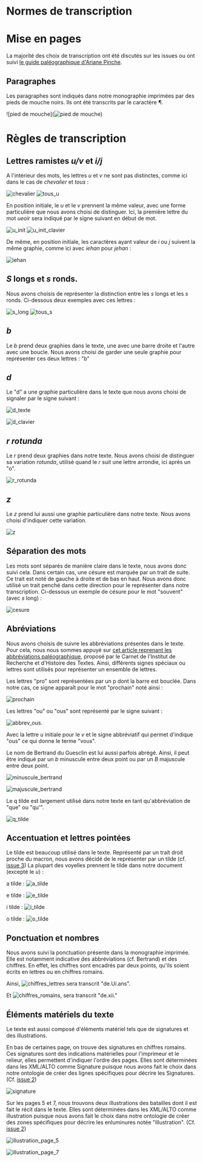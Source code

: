 Normes de transcription
====

# Mise en pages

La majorité des choix de transcription ont été discutés sur les issues ou ont suivi [le guide paléographique d'Ariane Pinche](https://hal.science/hal-03697382/).
## Paragraphes

Les paragraphes sont indiqués dans notre monographie imprimées par des pieds de mouche noirs. Ils ont été transcrits par le caractère ¶.

![pied de mouche](![pied de mouche](./img/caractères/piedmouche.png))


# Règles de transcription
## Lettres ramistes *u/v* et *i/j*

A l'intérieur des mots, les lettres *u* et *v* ne sont pas distinctes, comme ici dans le cas de *chevalier* et *tous* :

![chevalier](./img/caractères/chevalier.png) ![tous_u](./img/caractères/u_normal.png)

En position initiale, le *u* et le *v* prennent la même valeur, avec une forme particulière que nous avons choisi de distinguer. Ici, la première lettre du mot *ueoir* sera indiqué par le signe suivant en début de mot.

![u_init](./img/caractères/u_init.png) ![u_init_clavier](./img/caractères/u_position_init_clavier.png)


De même, en position initiale, les caractères ayant valeur de *i* ou *j* suivent la même graphie, comme ici avec *iehan* pour *jehan* :

![iehan](./img/caractères/ramiste_i.png)

## *S* longs et *s* ronds. 

Nous avons choisis de représenter la distinction entre les *s* longs et les *s* ronds. Ci-dessous deux exemples avec ces lettres :

![s_long](./img/caractères/s_long.png) ![tous_s](./img/caractères/u_normal.png)

## *b*
Le *b* prend deux graphies dans le texte, une avec une barre droite et l'autre avec une boucle. Nous avons choisi de garder une seule graphie pour représenter ces deux lettres : "b"


## *d*

Le "d" a une graphie particulière dans le texte que nous avons choisi de signaler par le signe suivant : 

![d_texte](./img/caractères/d.png) 

![d_clavier](./img/caractères/d_clavier.png)

## *r rotunda*

Le *r* prend deux graphies dans notre texte. Nous avons choisi de distinguer sa variation *rotunda*, utilisé quand le *r* suit une lettre arrondie, ici après un "o". 

![r_rotunda](./img/caractères/r_rotunda.png)

## *z*

Le *z* prend lui aussi une graphie particulière dans notre texte. Nous avons choisi d'indiquer cette variation.

![z](./img/caractères/z.png)


## Séparation des mots

Les mots sont séparés de manière claire dans le texte, nous avons donc suivi cela. Dans certain cas, une césure est marquée par un trait de suite. Ce trait est noté de gauche à droite et de bas en haut. Nous avons donc utilisé un trait penché dans cette direction pour le représenter dans notre transcription. Ci-dessous un exemple de césure pour le mot "souvent" (avec *s* long) : 

![cesure](./img/caractères/cesure_souvent.png)


## Abréviations

Nous avons choisis de suivre les abbréviations présentes dans le texte. Pour cela, nous nous sommes appuyé sur [cet article reprenant les abbréviations paléographique](https://irht.hypotheses.org/792), proposé par le Carnet de l'Institut de Recherche et d'Histoire des Textes. Ainsi, différents signes spéciaux ou lettres sont utilisés pour représenter un ensemble de lettres. 

Les lettres "pro" sont représentées par un p dont la barre est bouclée. Dans notre cas, ce signe apparaît pour le mot "prochain" noté ainsi : 

![prochain](./img/caractères/prochain.png)


Les lettres "ou" ou "ous" sont représenté par le signe suivant : 

![abbrev_ous](./img/caractères/abbrev_ou.png). 

Avec la lettre *u* initiale pour le *v* et le signe abbréviatif qui permet d'indique "ous" ce qui donne le terme "vous". 


Le nom de Bertrand du Guesclin est lui aussi parfois abrégé. Ainsi, il peut être indiqué par un *b* minuscule entre deux point ou par un *B* majuscule entre deux point. 

![minuscule_bertrand](./img/caractères/abbrev_bert_min.png) 

![majuscule_bertrand](./img/caractères/abbrev_bert_maj.png)


Le q tilde est largement utilisé dans notre texte en tant qu'abbréviation de "que" ou "qu'". 

![q_tilde](./img/caractères/q_tilde.png)

## Accentuation et lettres pointées

Le tilde est beaucoup utilisé dans le texte. Représenté par un trait droit proche du macron, nous avons décidé de le représenter par un tilde (cf. [issue 3](https://github.com/asalva15/HN-2022--PROJET-DU-GUESCLIN--/issues/3))
La plupart des voyelles prennent le tilde dans notre document (excepté le *u*) :

a tilde : ![a_tilde](./img/caractères/a_tilde.png)

e tilde : ![e_tilde](./img/caractères/e_tilde.png)

i tilde : ![i_tilde](./img/caractères/i_tilde.png)

o tilde : ![o_tilde](./img/caractères/o_tilde.png)

## Ponctuation et nombres

Nous avons suivi la ponctuation présente dans la monographie imprimée. Elle est notamment indicative des abbréviations (cf. Bertrand) et des chiffres. En effet, les chiffres sont encadrés par deux points, qu'ils soient écrits en lettres ou en chiffres romains. 

Ainsi, ![chiffres_lettres](./img/caractères/chiffres.png) sera transcrit "de.Ui.ans". 

Et ![chiffres_romains](./img/caractères/abbrev_chiffre.png), sera transcrit "de.xii."

## Éléments matériels du texte

Le texte est aussi composé d'éléments matériel tels que de signatures et des illustrations. 

En bas de certaines page, on trouve des signatures en chiffres romains. Ces signatures sont des indications matérielles pour l'imprimeur et le relieur, elles permettent d'indiquer l'ordre des pages. Elles sont déterminées dans les XML/ALTO comme Signature puisque nous avons fait le choix dans notre ontologie de créer des lignes spécifiques pour décrire les Signatures. (Cf. [issue 2](https://github.com/asalva15/HN-2022--PROJET-DU-GUESCLIN--/issues/2))

![signature](./img/caractères/signature_page_3.png)


Sur les pages 5 et 7, nous trouvons deux illustrations des batailles dont il est fait le récit dans le texte. Elles sont déterminées dans les XML/ALTO comme illustration puisque nous avons fait le choix dans notre ontologie de créer des zones spécifiques pour décrire les enluminures notée "Illustration". (Cf. [issue 2](https://github.com/asalva15/HN-2022--PROJET-DU-GUESCLIN--/issues/2))

![illustration_page_5](./img/illustrations/illustration_p5.png) 

![illustration_page_7](./img/illustrations/illustration_p7.png) 